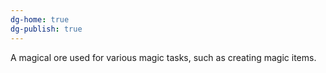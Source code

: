 ```yaml
---
dg-home: true
dg-publish: true
---
```

A magical ore used for various magic tasks, such as creating magic items.